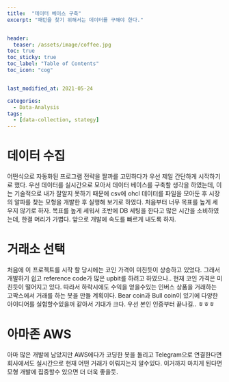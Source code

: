 ```yaml
---
title:  "데이터 베이스 구축"
excerpt: "패턴을 찾기 위해서는 데이터를 구해야 한다."


header:
  teaser: /assets/image/coffee.jpg
toc: true
toc_sticky: true
toc_label: "Table of Contents"
toc_icon: "cog"


last_modified_at: 2021-05-24

categories:
  - Data-Analysis
tags:
  - [data-collection, stategy]
---
```


# 데이터 수집 
어떤식으로 자동화된 프로그램 전략을 짤까를 고민하다가 우선 제일 간단하게 시작하기로 했다.
우선 데이터를 실시간으로 모아서 데이터 베이스를 구축할 생각을 하였는데, 이는 기술적으로 내가 
잘알지 못하기 때문에 csv에 ohcl 데이터를 파일을 모아둔 후 시장의 알파를 찾는 모형을 개발한 후
실행해 보기로 하였다. 처음부터 너무 목표를 높게 세우지 않기로 하자.
목표를 높게 세워서 초반에 DB 세팅을 한다고 많은 시간을 소비하였는데, 한결 머리가 가볍다. 앞으로 개발에 속도를 빠르게 내도록 하자.


# 거래소 선택
처음에 이 프로젝트를 시작 할 당시에는 코인 가격이 미친듯이 상승하고 있었다. 그래서 개발하기 쉽고
reference code가 많은 upbit를 하려고 하였으나.. 현재 코인 가격은 미친듯이 떨어지고 있다.
따라서 하락시에도 수익을 얻을수있는 인버스 상품을 거래하는 고팍스에서 거래를 하는 봇을 만들 계획이다.
Bear coin과 Bull coin이 있기에 다양한 아이디어를 실험할수있을꺼 같아서 기대가 크다. 우선 
본인 인증부터 끝나길.. ㅎㅎㅎ

# 아마존 AWS
아마 많은 개발에 남았지만 AWS에다가 코딩한 봇을 돌리고 Telegram으로 연결한다면 회사에서도 실시간으로 
현재 어떤 거래가 이뤄지는지 알수있다. 이거까지 마치게 된다면 모형 개발에 집중할수 있으면 더 더욱 좋을듯. 
